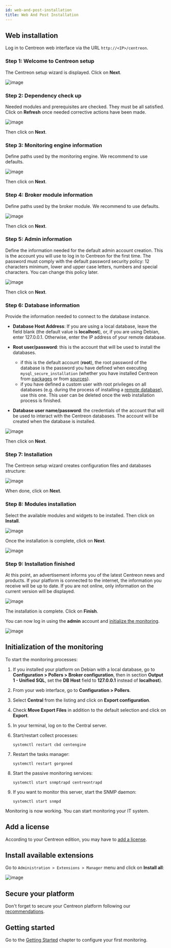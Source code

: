 ```yaml
---
id: web-and-post-installation
title: Web And Post Installation
---
```


## Web installation

Log in to Centreon web interface via the URL `http://<IP>/centreon`.

### Step 1: Welcome to Centreon setup

The Centreon setup wizard is displayed. Click on **Next**.

![image](../assets/installation/acentreonwelcome.png)

### Step 2: Dependency check up

Needed modules and prerequisites are checked. They must be all satisfied. Click on **Refresh**
once needed corrective actions have been made.

![image](../assets/installation/acentreoncheckmodules.png)

Then click on **Next**.

### Step 3: Monitoring engine information

Define paths used by the monitoring engine. We recommend to use defaults.

![image](../assets/installation/amonitoringengine2.png)

Then click on **Next**.

### Step 4: Broker module information

Define paths used by the broker module. We recommend to use defaults.

![image](../assets/installation/abrokerinfo2.png)

Then click on **Next**.

### Step 5: Admin information

Define the information needed for the default admin account creation. This is the account you will use to log in to Centreon for the first time. The password must comply with the default password security policy: 12 characters minimum, lower and upper case letters, numbers and special characters. You can change this policy later.

![image](../assets/installation/aadmininfo.png)

Then click on **Next**.

### Step 6: Database information

Provide the information needed to connect to the database instance.

- **Database Host Address**: If you are using a local database, leave the field blank (the default value is **localhost**), or, if you are using Debian, enter 127.0.0.1. Otherwise, enter the IP address of your remote database.
- **Root user/password**: this is the account that will be used to install the databases.
   - if this is the default account (**root**), the root password of the database is the password you have defined when executing `mysql_secure_installation` (whether you have installed Centreon from [packages](installation-of-a-central-server/using-packages.md#secure-the-database) or from [sources](installation-of-a-central-server/using-sources.md#secure-the-database)).
   - if you have defined a custom user with root privileges on all databases (e.g. during the process of installing a [remote database](../installation/installation-of-a-central-server/using-packages.md#with-a-remote-database)), use this one. This user can be deleted once the web installation process is finished.

- **Database user name/password**: the credentials of the account that will be used to interact with the Centreon databases. The account will be created when the database is installed.

![image](../assets/installation/adbinfo.png)

Then click on **Next**.

### Step 7: Installation

The Centreon setup wizard creates configuration files and databases structure:

![image](../assets/installation/adbconf.png)

When done, click on **Next**.

### Step 8: Modules installation

Select the available modules and widgets to be installed. Then click on **Install**.

![image](../assets/installation/module_installationa.png)

Once the installation is complete, click on **Next**.

![image](../assets/installation/module_installationb.png)

### Step 9: Installation finished

At this point, an advertisement informs you of the latest Centreon news and
products. If your platform is connected to the internet, the information you receive
will be up to date. If you are not online, only information on the current version will be
displayed.

![image](../assets/installation/aendinstall.png)

The installation is complete. Click on **Finish**.

You can now log in using the **admin** account and [initialize the monitoring](#initialization-of-the-monitoring).

![image](../assets/installation/aconnection.png)

## Initialization of the monitoring

To start the monitoring processes:

1. If you installed your platform on Debian with a local database, go to **Configuration > Pollers > Broker configuration**, then in section **Output 1 - Unified SQL**, set the **DB Host** field to **127.0.0.1** instead of **localhost**).
2. From your web interface, go to **Configuration > Pollers**.
3. Select **Central** from the listing and click on
**Export configuration**.
4. Check **Move Export Files** in addition to the default selection and click on
**Export**.
5. In your terminal, log on to the Central server.
6. Start/restart collect processes:

    ```shell
    systemctl restart cbd centengine
    ```

7. Restart the tasks manager:

    ```shell
    systemctl restart gorgoned
    ```

8. Start the passive monitoring services:

    ```shell
    systemctl start snmptrapd centreontrapd
    ```

9. If you want to monitor this server, start the SNMP daemon:

    ```shell
    systemctl start snmpd
    ```

Monitoring is now working. You can start monitoring your IT system.

## Add a license

According to your Centreon edition, you may have to [add a license](../administration/licenses.md).

## Install available extensions

Go to `Administration > Extensions > Manager` menu and click on
**Install all**:

![image](../assets/installation/extensions-manager.png)

## Secure your platform

Don't forget to secure your Centreon platform following our
[recommendations](../administration/secure-platform.md).

## Getting started

Go to the [Getting Started](../getting-started/installation-first-steps.md)
chapter to configure your first monitoring.
